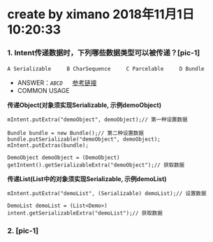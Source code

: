 # create by ximano 2018年11月1日10:20:33
### 1. Intent传递数据时，下列哪些数据类型可以被传递？[pic-1]
`A Serializable` &emsp;&emsp; `B CharSequence` &emsp;&emsp; `C Parcelable` &emsp;&emsp; `D Bundle`

- ANSWER：*`ABCD`*  &emsp; [参考链接](https://blog.csdn.net/a136447572/article/details/82288989)
- COMMON USAGE

**传递Object(对象须实现Serializable, 示例demoObject)**

    mIntent.putExtra("demoObject", demoObject);// 第一种设置数据

    Bundle bundle = new Bundle();// 第二种设置数据
    bundle.putSerializable("demoObject", demoObject);
    mIntent.putExtras(bundle);

    DemoObject demoObject = (DemoObject) getIntent().getSerializableExtra("demoObject");// 获取数据

**传递List(List中的对象须实现Serializable, 示例demoList)**

    mIntent.putExtra("demoList", (Serializable) demoList);// 设置数据

    DemoList demoList = (List<Demo>) intent.getSerializableExtra("demoList");// 获取数据

### 2. [pic-1]
